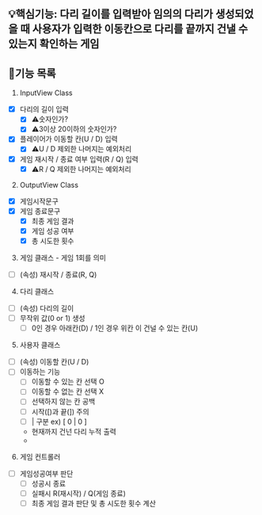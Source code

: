 ## 💡핵심기능: 다리 길이를 입력받아 임의의 다리가 생성되었을 때 사용자가 입력한 이동칸으로 다리를 끝까지 건낼 수 있는지 확인하는 게임

## 🌟기능 목록
1. InputView Class
- [x] 다리의 길이 입력
    - [x] ⚠️숫자인가?
    - [x] ⚠️3이상 20이하의 숫자인가?
- [x] 플레이어가 이동할 칸(U / D) 입력
  - [x] ⚠️U / D 제외한 나머지는 예외처리
- [x] 게임 재시작 / 종료 여부 입력(R / Q) 입력
  - [x] ⚠️R / Q 제외한 나머지는 예외처리
  
2. OutputView Class
- [x] 게임시작문구
- [x] 게임 종료문구
    - [x] 최종 게임 결과
    - [x] 게임 성공 여부
    - [x] 총 시도한 횟수

3. 게임 클래스 - 게임 1회를 의미
- [ ] (속성) 재시작 / 종료(R, Q)

4. 다리 클래스
- [ ] (속성) 다리의 길이
- [ ] 무작위 값(0 or 1) 생성
  - [ ] 0인 경우 아래칸(D) / 1인 경우 위칸 이 건널 수 있는 칸(U)

5. 사용자 클래스
- [ ] (속성) 이동할 칸(U / D)
- [ ] 이동하는 기능
  - [ ] 이동할 수 있는 칸 선택 O
  - [ ] 이동할 수 없는 칸 선택 X
  - [ ] 선택하지 않는 칸 공백
  - [ ] 시작([)과 끝(]) 주의
  - [ ] | 구분  ex) [ 0 | 0 ]
  - 현재까지 건넌 다리 누적 출력
  - 
6. 게임 컨트롤러
- [ ] 게임성공여부 판단
    - [ ] 성공시 종료
    - [ ] 실패시 R(재시작) / Q(게임 종료)
    - [ ] 최종 게임 결과 판단 및 총 시도한 횟수 계산